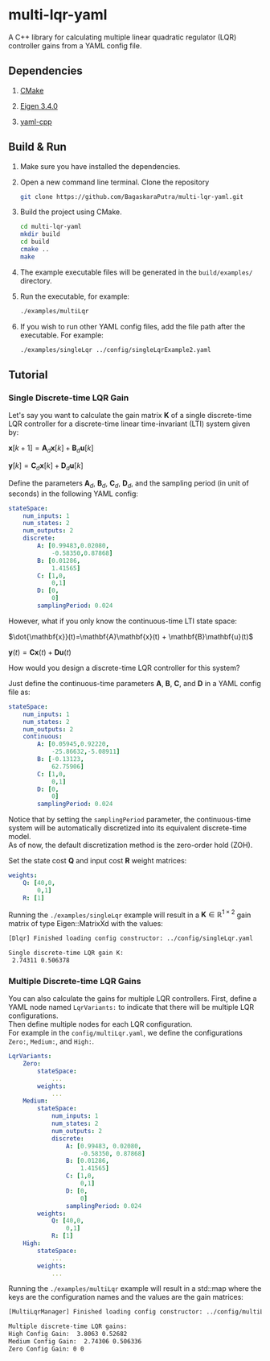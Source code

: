 # multi-lqr-yaml

A C++ library for calculating multiple linear quadratic regulator (LQR) controller gains from a YAML config file.

## Dependencies

1. [CMake](https://cmake.org/download/)

1. [Eigen 3.4.0](http://eigen.tuxfamily.org/index.php?title=Main_Page#Download)

1. [yaml-cpp](https://github.com/jbeder/yaml-cpp)

## Build & Run

1. Make sure you have installed the dependencies.

1. Open a new command line terminal. Clone the repository

    ```bash
    git clone https://github.com/BagaskaraPutra/multi-lqr-yaml.git
    ```

1. Build the project using CMake.

    ```bash
    cd multi-lqr-yaml
    mkdir build
    cd build
    cmake ..
    make
    ```

1. The example executable files will be generated in the `build/examples/` directory.

1. Run the executable, for example:

    ```bash
    ./examples/multiLqr
    ```

1. If you wish to run other YAML config files, add the file path after the executable. For example:

    ```bash
    ./examples/singleLqr ../config/singleLqrExample2.yaml
    ```

## Tutorial

### Single Discrete-time LQR Gain

Let's say you want to calculate the gain matrix $\mathbf{K}$ of a single discrete-time LQR controller for a discrete-time linear time-invariant (LTI) system given by:

$\mathbf{x}[k+1]=\mathbf{A}_d\mathbf{x}[k] + \mathbf{B}_d\mathbf{u}[k]$

$\mathbf{y}[k]=\mathbf{C}_d\mathbf{x}[k]+\mathbf{D}_d\mathbf{u}[k]$

Define the parameters $\mathbf{A}_d$, $\mathbf{B}_d$, $\mathbf{C}_d$, $\mathbf{D}_d$, and the sampling period (in unit of seconds) in the following YAML config:

```yaml
stateSpace:
    num_inputs: 1
    num_states: 2
    num_outputs: 2
    discrete:
        A: [0.99483,0.02080,
            -0.58350,0.87868]
        B: [0.01286,
            1.41565]
        C: [1,0,
            0,1]
        D: [0,
            0]
        samplingPeriod: 0.024
```

However, what if you only know the continuous-time LTI state space:

$\dot{\mathbf{x}}(t)=\mathbf{A}\mathbf{x}(t) + \mathbf{B}\mathbf{u}(t)$

$\mathbf{y}(t)=\mathbf{C}\mathbf{x}(t)+\mathbf{D}\mathbf{u}(t)$

How would you design a discrete-time LQR controller for this system?

Just define the continuous-time parameters $\mathbf{A}$, $\mathbf{B}$, $\mathbf{C}$, and $\mathbf{D}$ in a YAML config file as:

```yaml
stateSpace:
    num_inputs: 1
    num_states: 2
    num_outputs: 2
    continuous:
        A: [0.05945,0.92220,
            -25.86632,-5.08911]
        B: [-0.13123,
            62.75906]
        C: [1,0,
            0,1]
        D: [0,
            0]
        samplingPeriod: 0.024
```

Notice that by setting the `samplingPeriod` parameter, the continuous-time system will be automatically discretized into its equivalent discrete-time model.  
As of now, the default discretization method is the zero-order hold (ZOH).

Set the state cost $\mathbf{Q}$ and input cost $\mathbf{R}$ weight matrices:

```yaml
weights:
    Q: [40,0,
        0,1]
    R: [1]
```

Running the `./examples/singleLqr` example will result in a $\mathbf{K} \in \mathbb{R}^{1\times2}$ gain matrix of type Eigen::MatrixXd with the values:

```bash
[Dlqr] Finished loading config constructor: ../config/singleLqr.yaml

Single discrete-time LQR gain K: 
 2.74311 0.506378
```

### Multiple Discrete-time LQR Gains

You can also calculate the gains for multiple LQR controllers. First, define a YAML node named `LqrVariants:` to indicate that there will be multiple LQR configurations.  
Then define multiple nodes for each LQR configuration.  
For example in the `config/multiLqr.yaml`, we define the configurations `Zero:`, `Medium:`, and `High:`.

```yaml
LqrVariants:
    Zero:
        stateSpace:
            ...
        weights:
            ...
    Medium:
        stateSpace:
            num_inputs: 1
            num_states: 2
            num_outputs: 2
            discrete:
                A: [0.99483, 0.02080,
                    -0.58350, 0.87868]
                B: [0.01286,
                    1.41565]
                C: [1,0,
                    0,1]
                D: [0,
                    0]
                samplingPeriod: 0.024
        weights:
            Q: [40,0,
                0,1]
            R: [1]   
    High:
        stateSpace:
            ...
        weights:
            ...
```

Running the `./examples/multiLqr` example will result in a std::map where the keys are the configuration names and the values are the gain matrices:

```bash
[MultiLqrManager] Finished loading config constructor: ../config/multiLqr.yaml

Multiple discrete-time LQR gains: 
High Config Gain:  3.8063 0.52682
Medium Config Gain:  2.74306 0.506336
Zero Config Gain: 0 0
```